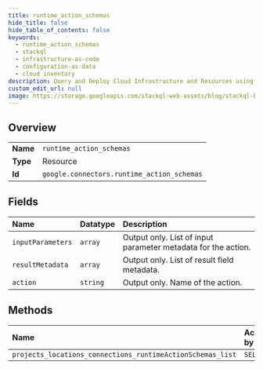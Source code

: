 ```yaml
---
title: runtime_action_schemas
hide_title: false
hide_table_of_contents: false
keywords:
  - runtime_action_schemas
  - stackql
  - infrastructure-as-code
  - configuration-as-data
  - cloud inventory
description: Query and Deploy Cloud Infrastructure and Resources using SQL
custom_edit_url: null
image: https://storage.googleapis.com/stackql-web-assets/blog/stackql-blog-post-featured-image.png
---
```

  
    

## Overview
<table><tbody>
<tr><td><b>Name</b></td><td><code>runtime_action_schemas</code></td></tr>
<tr><td><b>Type</b></td><td>Resource</td></tr>
<tr><td><b>Id</b></td><td><code>google.connectors.runtime_action_schemas</code></td></tr>
</tbody></table>

## Fields
| Name | Datatype | Description |
|:-----|:---------|:------------|
| `inputParameters` | `array` | Output only. List of input parameter metadata for the action. |
| `resultMetadata` | `array` | Output only. List of result field metadata. |
| `action` | `string` | Output only. Name of the action. |
## Methods
| Name | Accessible by | Required Params |
|:-----|:--------------|:----------------|
| `projects_locations_connections_runtimeActionSchemas_list` | `SELECT` | `parent` |
